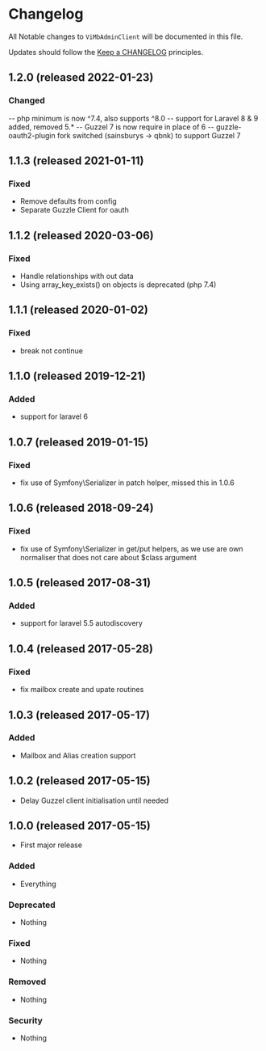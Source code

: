 # Changelog

All Notable changes to `ViMbAdminClient` will be documented in this file.

Updates should follow the [Keep a CHANGELOG](http://keepachangelog.com/) principles.

## 1.2.0 (released 2022-01-23)

### Changed
-- php minimum is now ^7.4, also supports ^8.0
-- support for Laravel 8 & 9 added, removed 5.*
-- Guzzel 7 is now require in place of 6
-- guzzle-oauth2-plugin fork switched (sainsburys -> qbnk) to support Guzzel 7

## 1.1.3 (released 2021-01-11)

### Fixed
- Remove defaults from config
- Separate Guzzle Client for oauth

## 1.1.2 (released 2020-03-06)

### Fixed
- Handle relationships with out data
- Using array_key_exists() on objects is deprecated (php 7.4)


## 1.1.1 (released 2020-01-02)

### Fixed
- break not continue

## 1.1.0 (released 2019-12-21)

### Added
- support for laravel 6

## 1.0.7 (released 2019-01-15)

### Fixed
- fix use of Symfony\Serializer in patch helper, missed this in 1.0.6


## 1.0.6 (released 2018-09-24)

### Fixed
- fix use of Symfony\Serializer in get/put helpers, as we use are own normaliser that does not care about $class argument


## 1.0.5 (released 2017-08-31)

### Added
- support for laravel 5.5 autodiscovery

## 1.0.4 (released 2017-05-28)

### Fixed
- fix mailbox create and upate routines

## 1.0.3 (released 2017-05-17)

### Added
- Mailbox and Alias creation support

## 1.0.2 (released 2017-05-15)

* Delay Guzzel client initialisation until needed

## 1.0.0 (released 2017-05-15)

* First major release

### Added
- Everything

### Deprecated
- Nothing

### Fixed
- Nothing

### Removed
- Nothing

### Security
- Nothing
